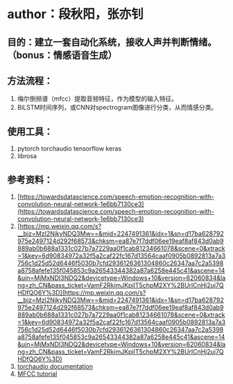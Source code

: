 # author：段秋阳，张亦钊

## 目的：建立一套自动化系统，接收人声并判断情绪。（bonus：情感语音生成）

## 方法流程：
1. 梅尔倒频谱（mfcc）提取音频特征，作为模型的输入特征。
2. BiLSTM时间序列，或CNN对spectrogram图像进行分类，从而情感分类。

## 使用工具：
1. pytorch torchaudio tensorflow keras
2. librosa

## 参考资料：
1. [https://towardsdatascience.com/speech-emotion-recognition-with-convolution-neural-network-1e6bb7130ce3](https://towardsdatascience.com/speech-emotion-recognition-with-convolution-neural-network-1e6bb7130ce3)
2. [https://mp.weixin.qq.com/s?__biz=MzI2NjkyNDQ3Mw==&mid=2247491361&idx=1&sn=d17ba628792975e2497124d292f68573&chksm=ea87e7f7ddf06ee19eaf8af843d0ab9889ab0b688a1331c027b7a7229aa0f1cab81234661078&scene=0&xtrack=1&key=6d90834972a32f5a2caf22fc167d13564caaf0905b0892813a7a3756c1d25d52d6446f5030b7cfd2936126361304860c26347aa7c2a5398a8758afefe135f045853c9a26543344382a87a6258e445c41&ascene=14&uin=MjMxNDI3NDQ2&devicetype=Windows+10&version=62060834&lang=zh_CN&pass_ticket=VamF2RkimJKpiIT5chpM2XY%2BUrlCnHj2uj7QHDfQO6Y%3D](https://mp.weixin.qq.com/s?__biz=MzI2NjkyNDQ3Mw==&mid=2247491361&idx=1&sn=d17ba628792975e2497124d292f68573&chksm=ea87e7f7ddf06ee19eaf8af843d0ab9889ab0b688a1331c027b7a7229aa0f1cab81234661078&scene=0&xtrack=1&key=6d90834972a32f5a2caf22fc167d13564caaf0905b0892813a7a3756c1d25d52d6446f5030b7cfd2936126361304860c26347aa7c2a5398a8758afefe135f045853c9a26543344382a87a6258e445c41&ascene=14&uin=MjMxNDI3NDQ2&devicetype=Windows+10&version=62060834&lang=zh_CN&pass_ticket=VamF2RkimJKpiIT5chpM2XY%2BUrlCnHj2uj7QHDfQO6Y%3D)
3. [torchaudio documentation](https://pytorch.org/audio/)
4. [MFCC tutorial](http://practicalcryptography.com/miscellaneous/machine-learning/guide-mel-frequency-cepstral-coefficients-mfccs/)